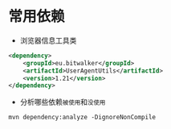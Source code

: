 # 常用依赖

* 浏览器信息工具类

```xml
<dependency>
    <groupId>eu.bitwalker</groupId>
    <artifactId>UserAgentUtils</artifactId>
    <version>1.21</version>
</dependency>
```



* 分析哪些依赖`被使用`和`没使用`

```shell
mvn dependency:analyze -DignoreNonCompile
```

